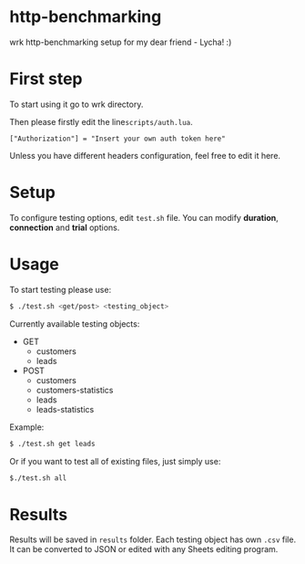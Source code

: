 # http-benchmarking
wrk http-benchmarking setup for my dear friend - Lycha! :)

# First step
To start using it go to wrk directory.

Then please firstly edit the line`scripts/auth.lua`.
```
["Authorization"] = "Insert your own auth token here"
```
Unless you have different headers configuration, feel free to edit it here.

# Setup
To configure testing options, edit `test.sh` file.
You can modify **duration**, **connection** and **trial** options.

# Usage
To start testing please use:
```sh
$ ./test.sh <get/post> <testing_object>
```
Currently available testing objects:
* GET
  * customers
  * leads
* POST
  * customers
  * customers-statistics
  * leads
  * leads-statistics

Example:
```sh
$ ./test.sh get leads
```

Or if you want to test all of existing files, just simply use:
```sh
$./test.sh all
```


# Results
Results will be saved in `results` folder.
Each testing object has own `.csv` file.
It can be converted to JSON or edited with any Sheets editing program.
